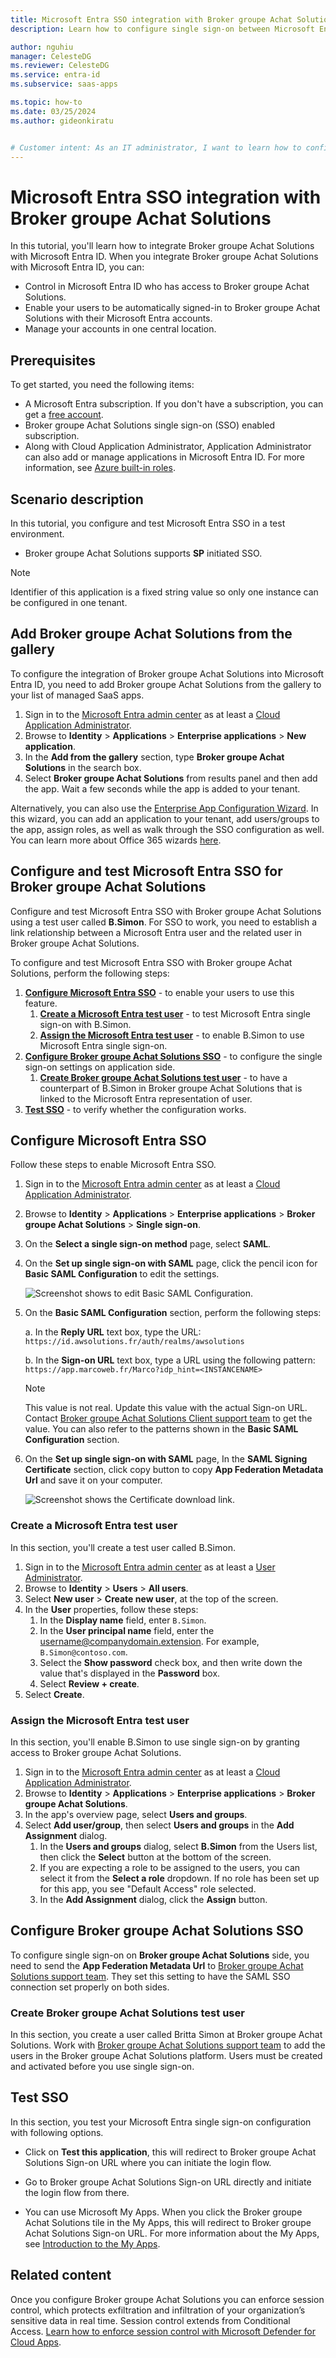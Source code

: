 ```yaml
---
title: Microsoft Entra SSO integration with Broker groupe Achat Solutions
description: Learn how to configure single sign-on between Microsoft Entra ID and Broker groupe Achat Solutions.

author: nguhiu
manager: CelesteDG
ms.reviewer: CelesteDG
ms.service: entra-id
ms.subservice: saas-apps

ms.topic: how-to
ms.date: 03/25/2024
ms.author: gideonkiratu


# Customer intent: As an IT administrator, I want to learn how to configure single sign-on between Microsoft Entra ID and Broker groupe Achat Solutions so that I can control who has access to Broker groupe Achat Solutions, enable automatic sign-in with Microsoft Entra accounts, and manage my accounts in one central location.
---
```


# Microsoft Entra SSO integration with Broker groupe Achat Solutions

In this tutorial, you'll learn how to integrate Broker groupe Achat Solutions with Microsoft Entra ID. When you integrate Broker groupe Achat Solutions with Microsoft Entra ID, you can:

* Control in Microsoft Entra ID who has access to Broker groupe Achat Solutions.
* Enable your users to be automatically signed-in to Broker groupe Achat Solutions with their Microsoft Entra accounts.
* Manage your accounts in one central location.

## Prerequisites

To get started, you need the following items:

* A Microsoft Entra subscription. If you don't have a subscription, you can get a [free account](https://azure.microsoft.com/free/).
* Broker groupe Achat Solutions single sign-on (SSO) enabled subscription.
* Along with Cloud Application Administrator, Application Administrator can also add or manage applications in Microsoft Entra ID.
For more information, see [Azure built-in roles](~/identity/role-based-access-control/permissions-reference.md).

## Scenario description

In this tutorial, you configure and test Microsoft Entra SSO in a test environment.

* Broker groupe Achat Solutions supports **SP** initiated SSO.

> [!NOTE]
> Identifier of this application is a fixed string value so only one instance can be configured in one tenant.

## Add Broker groupe Achat Solutions from the gallery

To configure the integration of Broker groupe Achat Solutions into Microsoft Entra ID, you need to add Broker groupe Achat Solutions from the gallery to your list of managed SaaS apps.

1. Sign in to the [Microsoft Entra admin center](https://entra.microsoft.com) as at least a [Cloud Application Administrator](~/identity/role-based-access-control/permissions-reference.md#cloud-application-administrator).
1. Browse to **Identity** > **Applications** > **Enterprise applications** > **New application**.
1. In the **Add from the gallery** section, type **Broker groupe Achat Solutions** in the search box.
1. Select **Broker groupe Achat Solutions** from results panel and then add the app. Wait a few seconds while the app is added to your tenant.

Alternatively, you can also use the [Enterprise App Configuration Wizard](https://portal.office.com/AdminPortal/home?Q=Docs#/azureadappintegration). In this wizard, you can add an application to your tenant, add users/groups to the app, assign roles, as well as walk through the SSO configuration as well. You can learn more about Office 365 wizards [here](/microsoft-365/admin/misc/azure-ad-setup-guides?view=o365-worldwide&preserve-view=true).

<a name='configure-and-test-azure-ad-sso-for-broker-groupe-achat-solutions'></a>

## Configure and test Microsoft Entra SSO for Broker groupe Achat Solutions

Configure and test Microsoft Entra SSO with Broker groupe Achat Solutions using a test user called **B.Simon**. For SSO to work, you need to establish a link relationship between a Microsoft Entra user and the related user in Broker groupe Achat Solutions.

To configure and test Microsoft Entra SSO with Broker groupe Achat Solutions, perform the following steps:

1. **[Configure Microsoft Entra SSO](#configure-azure-ad-sso)** - to enable your users to use this feature.
   1. **[Create a Microsoft Entra test user](#create-an-azure-ad-test-user)** - to test Microsoft Entra single sign-on with B.Simon.
   1. **[Assign the Microsoft Entra test user](#assign-the-azure-ad-test-user)** - to enable B.Simon to use Microsoft Entra single sign-on.
1. **[Configure Broker groupe Achat Solutions SSO](#configure-broker-groupe-achat-solutions-sso)** - to configure the single sign-on settings on application side.
   1. **[Create Broker groupe Achat Solutions test user](#create-broker-groupe-achat-solutions-test-user)** - to have a counterpart of B.Simon in Broker groupe Achat Solutions that is linked to the Microsoft Entra representation of user.
1. **[Test SSO](#test-sso)** - to verify whether the configuration works.

<a name='configure-azure-ad-sso'></a>

## Configure Microsoft Entra SSO

Follow these steps to enable Microsoft Entra SSO.

1. Sign in to the [Microsoft Entra admin center](https://entra.microsoft.com) as at least a [Cloud Application Administrator](~/identity/role-based-access-control/permissions-reference.md#cloud-application-administrator).
1. Browse to **Identity** > **Applications** > **Enterprise applications** > **Broker groupe Achat Solutions** > **Single sign-on**.
1. On the **Select a single sign-on method** page, select **SAML**.
1. On the **Set up single sign-on with SAML** page, click the pencil icon for **Basic SAML Configuration** to edit the settings.

   ![Screenshot shows to edit Basic SAML Configuration.](common/edit-urls.png "Basic Configuration")

1. On the **Basic SAML Configuration** section, perform the following steps:
   
   a. In the **Reply URL** text box, type the URL:
   `https://id.awsolutions.fr/auth/realms/awsolutions`

   b. In the **Sign-on URL** text box, type a URL using the following pattern:
   `https://app.marcoweb.fr/Marco?idp_hint=<INSTANCENAME>`
   
   > [!NOTE]
   > This value is not real. Update this value with the actual Sign-on URL. Contact [Broker groupe Achat Solutions Client support team](mailto:devops@achatsolutions.fr) to get the value. You can also refer to the patterns shown in the **Basic SAML Configuration** section.

1. On the **Set up single sign-on with SAML** page, In the **SAML Signing Certificate** section, click copy button to copy **App Federation Metadata Url** and save it on your computer.

	![Screenshot shows the Certificate download link.](common/copy-metadataurl.png "Certificate")

<a name='create-an-azure-ad-test-user'></a>

### Create a Microsoft Entra test user

In this section, you'll create a test user called B.Simon.

1. Sign in to the [Microsoft Entra admin center](https://entra.microsoft.com) as at least a [User Administrator](~/identity/role-based-access-control/permissions-reference.md#user-administrator).
1. Browse to **Identity** > **Users** > **All users**.
1. Select **New user** > **Create new user**, at the top of the screen.
1. In the **User** properties, follow these steps:
   1. In the **Display name** field, enter `B.Simon`.  
   1. In the **User principal name** field, enter the username@companydomain.extension. For example, `B.Simon@contoso.com`.
   1. Select the **Show password** check box, and then write down the value that's displayed in the **Password** box.
   1. Select **Review + create**.
1. Select **Create**.

<a name='assign-the-azure-ad-test-user'></a>

### Assign the Microsoft Entra test user

In this section, you'll enable B.Simon to use single sign-on by granting access to Broker groupe Achat Solutions.

1. Sign in to the [Microsoft Entra admin center](https://entra.microsoft.com) as at least a [Cloud Application Administrator](~/identity/role-based-access-control/permissions-reference.md#cloud-application-administrator).
1. Browse to **Identity** > **Applications** > **Enterprise applications** > **Broker groupe Achat Solutions**.
1. In the app's overview page, select **Users and groups**.
1. Select **Add user/group**, then select **Users and groups** in the **Add Assignment** dialog.
   1. In the **Users and groups** dialog, select **B.Simon** from the Users list, then click the **Select** button at the bottom of the screen.
   1. If you are expecting a role to be assigned to the users, you can select it from the **Select a role** dropdown. If no role has been set up for this app, you see "Default Access" role selected.
   1. In the **Add Assignment** dialog, click the **Assign** button.

## Configure Broker groupe Achat Solutions SSO

To configure single sign-on on **Broker groupe Achat Solutions** side, you need to send the **App Federation Metadata Url** to [Broker groupe Achat Solutions support team](mailto:devops@achatsolutions.fr). They set this setting to have the SAML SSO connection set properly on both sides.

### Create Broker groupe Achat Solutions test user

In this section, you create a user called Britta Simon at Broker groupe Achat Solutions. Work with [Broker groupe Achat Solutions support team](mailto:devops@achatsolutions.fr) to add the users in the Broker groupe Achat Solutions platform. Users must be created and activated before you use single sign-on.

## Test SSO 

In this section, you test your Microsoft Entra single sign-on configuration with following options. 

* Click on **Test this application**, this will redirect to Broker groupe Achat Solutions Sign-on URL where you can initiate the login flow. 

* Go to Broker groupe Achat Solutions Sign-on URL directly and initiate the login flow from there.

* You can use Microsoft My Apps. When you click the Broker groupe Achat Solutions tile in the My Apps, this will redirect to Broker groupe Achat Solutions Sign-on URL. For more information about the My Apps, see [Introduction to the My Apps](https://support.microsoft.com/account-billing/sign-in-and-start-apps-from-the-my-apps-portal-2f3b1bae-0e5a-4a86-a33e-876fbd2a4510).

## Related content

Once you configure Broker groupe Achat Solutions you can enforce session control, which protects exfiltration and infiltration of your organization’s sensitive data in real time. Session control extends from Conditional Access. [Learn how to enforce session control with Microsoft Defender for Cloud Apps](/cloud-app-security/proxy-deployment-any-app).
